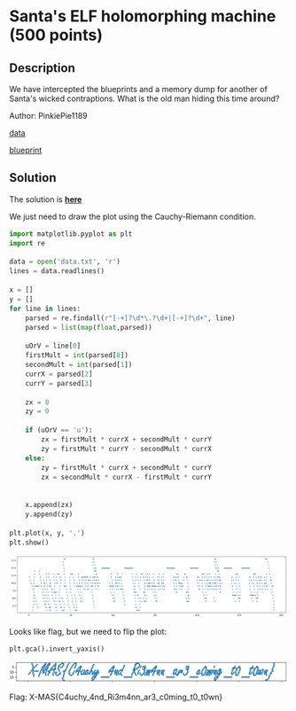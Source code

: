 # Santa's ELF holomorphing machine (500 points)

## Description

We have intercepted the blueprints and a memory dump for another of Santa's wicked contraptions. What is the old man hiding this time around?

Author: PinkiePie1189

[data](data.txt)

[blueprint](blueprint.pdf)


## Solution

The solution is [**here**](https://en.wikipedia.org/wiki/Holomorphic_function)

We just need to draw the plot using the Cauchy-Riemann condition.

```python
import matplotlib.pyplot as plt
import re

data = open('data.txt', 'r') 
lines = data.readlines() 

x = []
y = []
for line in lines:
    parsed = re.findall(r"[-+]?\d*\.?\d+|[-+]?\d+", line)
    parsed = list(map(float,parsed))

    uOrV = line[0]
    firstMult = int(parsed[0])
    secondMult = int(parsed[1])
    currX = parsed[2]
    currY = parsed[3] 

    zx = 0
    zy = 0

    if (uOrV == 'u'):
        zx = firstMult * currX + secondMult * currY
        zy = firstMult * currY - secondMult * currX
    else:
        zy = firstMult * currX + secondMult * currY
        zx = secondMult * currX - firstMult * currY


    x.append(zx)
    y.append(zy)

plt.plot(x, y, '.')
plt.show()
```

![](readme_files/bbW2timQocA.jpg)

Looks like flag, but we need to flip the plot: 

```python
plt.gca().invert_yaxis()
```

![](readme_files/UgQ8e2XR73g.jpg)

Flag: X-MAS{C4uchy_4nd_Ri3m4nn_ar3_c0ming_t0_t0wn}